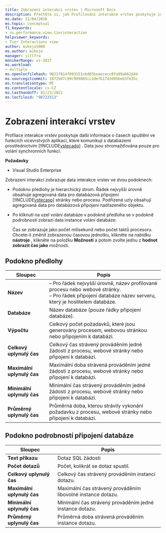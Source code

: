 ```yaml
---
title: Zobrazení interakcí vrstev | Microsoft Docs
description: Přečtěte si, jak Profilování interakce vrstev poskytuje informace o časech spuštění ve funkcích vícevrstvých aplikací, které komunikují s databázemi.
ms.date: 11/04/2016
ms.topic: conceptual
f1_keywords:
- vs.performance.view.tierinteraction
helpviewer_keywords:
- Tier Interactions view
author: mikejo5000
ms.author: mikejo
manager: jillfra
monikerRange: vs-2017
ms.workload:
- multiple
ms.openlocfilehash: 9021f814f093151c6d65beaececc0fa99a662d44
ms.sourcegitcommit: 18729d7c99c999865cc2defb17d3d956eb3fe35c
ms.translationtype: MT
ms.contentlocale: cs-CZ
ms.lasthandoff: 01/23/2021
ms.locfileid: "98722513"
---
```

# <a name="tier-interactions-view"></a>Zobrazení interakcí vrstev

Profilace interakce vrstev poskytuje další informace o časech spuštění ve funkcích vícevrstvých aplikací, které komunikují s databázemi prostřednictvím [!INCLUDE[vstecado](../data-tools/includes/vstecado_md.md)] . Data jsou shromažďována pouze pro volání synchronních funkcí.

**Požadavky**

- Visual Studio Enterprise

Zobrazení interakcí zobrazuje data interakce vrstev ve dvou podoknech:

- Podokno předlohy je hierarchický strom. Řádek nejvyšší úrovně obsahuje agregovaná data pro databázová připojení [!INCLUDE[vstecasp](../code-quality/includes/vstecasp_md.md)] stránky nebo procesu. Podřízené uzly obsahují agregovaná data pro databázová připojení nadřazeného objektu.

- Po kliknutí na uzel volání databáze v podokně předloha se v podokně podrobností zobrazí data instance volání databáze.

  Čas se zobrazuje jako počet milisekund nebo počet taktů procesoru. Chcete-li změnit zobrazenou časovou jednotku, klikněte na nabídku **nástroje** , klikněte na položku **Možnosti** a potom zvolte jednu z **hodnot zobrazit čas jako** možnosti.

## <a name="master-pane"></a>Podokno předlohy

|Sloupec|Popis|
|------------|-----------------|
|**Název**|– Pro řádek nejvyšší úrovně, název profilované procesu nebo webové stránky.<br />– Pro řádek připojení databáze název serveru, který je hostitelem databáze.|
|**Databáze**|Název databáze (pouze řádky připojení databáze).|
|**Výpočtu**|Celkový počet požadavků, které jsou generovány procesem, webovou stránkou nebo připojením k databázi.|
|**Celkový uplynulý čas**|Celkový čas strávený prováděním jedné žádosti z procesu, webové stránky nebo připojení k databázi.|
|**Maximální uplynulý čas**|Maximální doba strávená prováděním jedné žádosti z procesu, webové stránky nebo připojení k databázi.|
|**Minimální uplynulý čas**|Minimální čas strávený prováděním jedné žádosti z procesu, webové stránky nebo připojení k databázi.|
|**Průměrný uplynulý čas**|Průměrná doba, kterou strávily vykonání požadavku z procesu, webové stránky nebo připojení k databázi.|

## <a name="database-connection-details-pane"></a>Podokno podrobností připojení databáze

|Sloupec|Popis|
|------------|-----------------|
|**Text příkazu**|Dotaz SQL žádosti|
|**Počet dotazů**|Počet, kolikrát se dotaz spustil.|
|**Celkový uplynulý čas**|Celkový čas strávený prováděním instancí dotazu.|
|**Maximální uplynulý čas**|Maximální čas strávený prováděním libovolné instance dotazu.|
|**Minimální uplynulý čas**|Minimální čas strávený prováděním jedné instance dotazu.|
|**Průměrný uplynulý čas**|Průměrná doba strávená prováděním instance dotazu.|
